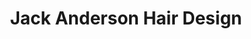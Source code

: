 ---
title: "Jack Anderson Hair Design"
url: /dundee/jack-anderson-hair-design/
shop: hairdresser
---